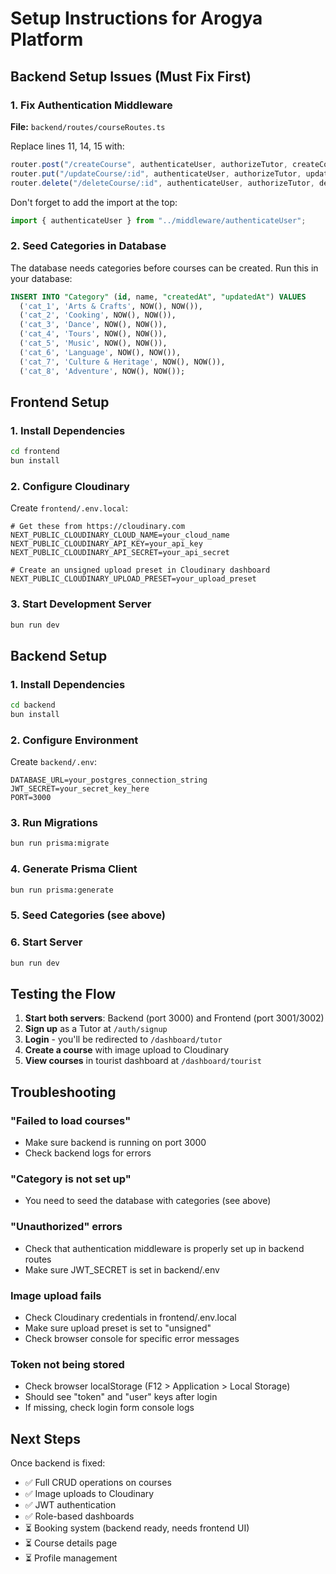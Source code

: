 # Setup Instructions for Arogya Platform

## Backend Setup Issues (Must Fix First)

### 1. Fix Authentication Middleware

**File:** `backend/routes/courseRoutes.ts`

Replace lines 11, 14, 15 with:

```typescript
router.post("/createCourse", authenticateUser, authorizeTutor, createCourseController);
router.put("/updateCourse/:id", authenticateUser, authorizeTutor, updateCourseController);
router.delete("/deleteCourse/:id", authenticateUser, authorizeTutor, deleteCourseController);
```

Don't forget to add the import at the top:
```typescript
import { authenticateUser } from "../middleware/authenticateUser";
```

### 2. Seed Categories in Database

The database needs categories before courses can be created. Run this in your database:

```sql
INSERT INTO "Category" (id, name, "createdAt", "updatedAt") VALUES
  ('cat_1', 'Arts & Crafts', NOW(), NOW()),
  ('cat_2', 'Cooking', NOW(), NOW()),
  ('cat_3', 'Dance', NOW(), NOW()),
  ('cat_4', 'Tours', NOW(), NOW()),
  ('cat_5', 'Music', NOW(), NOW()),
  ('cat_6', 'Language', NOW(), NOW()),
  ('cat_7', 'Culture & Heritage', NOW(), NOW()),
  ('cat_8', 'Adventure', NOW(), NOW());
```

## Frontend Setup

### 1. Install Dependencies

```bash
cd frontend
bun install
```

### 2. Configure Cloudinary

Create `frontend/.env.local`:

```
# Get these from https://cloudinary.com
NEXT_PUBLIC_CLOUDINARY_CLOUD_NAME=your_cloud_name
NEXT_PUBLIC_CLOUDINARY_API_KEY=your_api_key
NEXT_PUBLIC_CLOUDINARY_API_SECRET=your_api_secret

# Create an unsigned upload preset in Cloudinary dashboard
NEXT_PUBLIC_CLOUDINARY_UPLOAD_PRESET=your_upload_preset
```

### 3. Start Development Server

```bash
bun run dev
```

## Backend Setup

### 1. Install Dependencies

```bash
cd backend
bun install
```

### 2. Configure Environment

Create `backend/.env`:

```
DATABASE_URL=your_postgres_connection_string
JWT_SECRET=your_secret_key_here
PORT=3000
```

### 3. Run Migrations

```bash
bun run prisma:migrate
```

### 4. Generate Prisma Client

```bash
bun run prisma:generate
```

### 5. Seed Categories (see above)

### 6. Start Server

```bash
bun run dev
```

## Testing the Flow

1. **Start both servers**: Backend (port 3000) and Frontend (port 3001/3002)
2. **Sign up** as a Tutor at `/auth/signup`
3. **Login** - you'll be redirected to `/dashboard/tutor`
4. **Create a course** with image upload to Cloudinary
5. **View courses** in tourist dashboard at `/dashboard/tourist`

## Troubleshooting

### "Failed to load courses"
- Make sure backend is running on port 3000
- Check backend logs for errors

### "Category is not set up"
- You need to seed the database with categories (see above)

### "Unauthorized" errors
- Check that authentication middleware is properly set up in backend routes
- Make sure JWT_SECRET is set in backend/.env

### Image upload fails
- Check Cloudinary credentials in frontend/.env.local
- Make sure upload preset is set to "unsigned"
- Check browser console for specific error messages

### Token not being stored
- Check browser localStorage (F12 > Application > Local Storage)
- Should see "token" and "user" keys after login
- If missing, check login form console logs

## Next Steps

Once backend is fixed:
- ✅ Full CRUD operations on courses
- ✅ Image uploads to Cloudinary
- ✅ JWT authentication
- ✅ Role-based dashboards
- ⏳ Booking system (backend ready, needs frontend UI)
- ⏳ Course details page
- ⏳ Profile management
